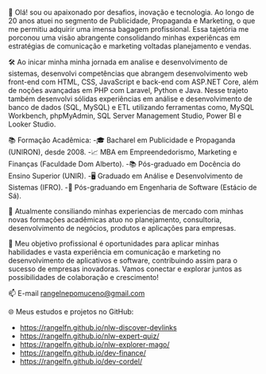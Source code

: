 👋 Olá! sou ou apaixonado por desafios, inovação e tecnologia. Ao longo de 20 anos atuei no segmento de Publicidade, Propaganda e Marketing, o que me permitiu adquirir uma imensa bagagem profissional.  Essa tajetória me porconou uma visão abrangente consolidando minhas experiêncas em estratégias de comunicação e marketing voltadas planejamento e vendas. 

🛠️ Ao inicar minha minha jornada em analise e desenvolvimento de sistemas, desenvolvi competências que abrangem desenvolvimento web front-end com HTML, CSS, JavaScript e back-end com ASP.NET Core, além de noções avançadas em PHP com Laravel, Python e Java. Nesse trajeto também desenvolvi sólidas experiências em análise e desenvolvimento de banco de dados (SQL, MySQL) e ETL utilizando ferramentas como, MySQL Workbench, phpMyAdmin, SQL Server Management Studio, Power BI e Looker Studio.

📚 Formação Acadêmica:
-🎓 Bacharel em Publicidade e Propaganda (UNIRON), desde 2008.
-📈 MBA em Empreendedorismo, Marketing e Finanças (Faculdade Dom Alberto).
-📚 Pós-graduado em Docência do Ensino Superior (UNIR).
-🖥️ Graduado em Análise e Desenvolvimento de Sistemas (IFRO).
-🚀 Pós-graduando em Engenharia de Software (Estácio de Sá).

🎨 Atualmente consiliando minhas experiencias de mercado com minhas novas formações acadêmicas atuo no planejamento, consultoria, desenvolvimento de negócios, produtos e aplicações para empresas.

🎯 Meu objetivo profissional é oportunidades para aplicar minhas habilidades e vasta experiência em comunicação e marketing no desenvolvimento de aplicativos e software, contribuindo assim para o sucesso de empresas inovadoras. Vamos conectar e explorar juntos as possibilidades de colaboração e crescimento!

📫 E-mail rangelnepomuceno@gmail.com

🌐 Meus estudos e projetos no GitHub:
- https://rangelfn.github.io/nlw-discover-devlinks
- https://rangelfn.github.io/nlw-expert-quiz/
- https://rangelfn.github.io/nlw-explorer-mago/
- https://rangelfn.github.io/dev-finance/
- https://rangelfn.github.io/dev-cordel/
<!---
rangelfn/rangelfn is a ✨ special ✨ repository because its `README.md` (this file) appears on your GitHub profile.
You can click the Preview link to take a look at your changes.
--->
